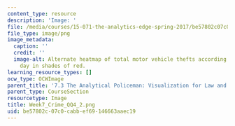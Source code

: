 ```yaml
---
content_type: resource
description: 'Image: '
file: /media/courses/15-071-the-analytics-edge-spring-2017/be57802c07c0cabbef69146663aaec19_Week7_Crime_QQ4_2.png
file_type: image/png
image_metadata:
  caption: ''
  credit: ''
  image-alt: Alternate heatmap of total motor vehicle thefts according to time and
    day in shades of red.
learning_resource_types: []
ocw_type: OCWImage
parent_title: '7.3 The Analytical Policeman: Visualization for Law and Order'
parent_type: CourseSection
resourcetype: Image
title: Week7_Crime_QQ4_2.png
uid: be57802c-07c0-cabb-ef69-146663aaec19
---
```

